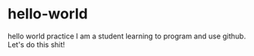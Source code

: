 # hello-world
hello world practice
I am a student learning to program and use github. Let's do this shit!
